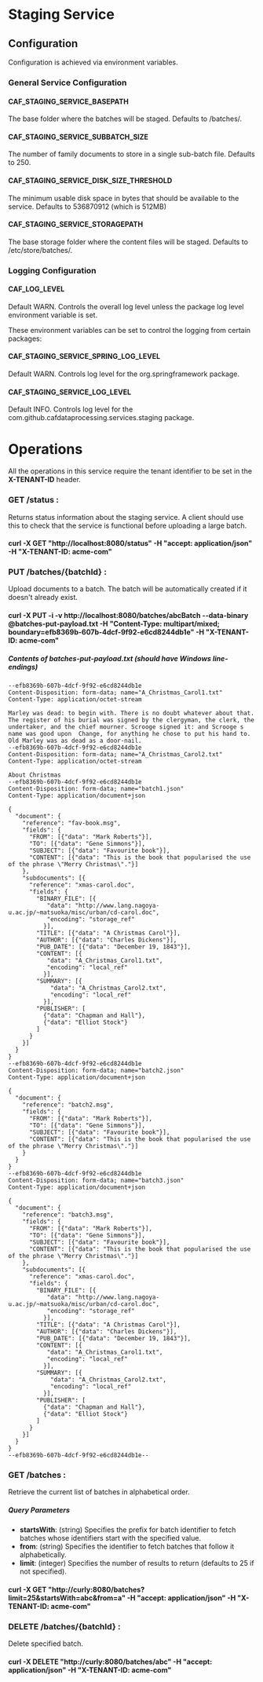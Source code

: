 # Staging Service

## Configuration

Configuration is achieved via environment variables.

### General Service Configuration

#### CAF_STAGING_SERVICE_BASEPATH
The base folder where the batches will be staged. Defaults to /batches/.

#### CAF_STAGING_SERVICE_SUBBATCH_SIZE
The number of family documents to store in a single sub-batch file. Defaults to 250.

#### CAF_STAGING_SERVICE_DISK_SIZE_THRESHOLD
The minimum usable disk space in bytes that should be available to the service. Defaults to 536870912 (which is 512MB)

#### CAF_STAGING_SERVICE_STORAGEPATH
The base storage folder where the content files will be staged. Defaults to /etc/store/batches/.

### Logging Configuration

#### CAF_LOG_LEVEL
Default WARN. Controls the overall log level unless the package log level environment variable is set. 

These environment variables can be set to control the logging from certain packages:
#### CAF_STAGING_SERVICE_SPRING_LOG_LEVEL
Default WARN. Controls log level for the org.springframework package.

#### CAF_STAGING_SERVICE_LOG_LEVEL
Default INFO. Controls log level for the com.github.cafdataprocessing.services.staging package.

# Operations

All the operations in this service require the tenant identifier to be set in the **X-TENANT-ID** header.

### GET /status : 
Returns status information about the staging service. A client should use this to check that the service is functional before uploading a large batch.

#### curl -X GET "http://localhost:8080/status" -H "accept: application/json" -H "X-TENANT-ID: acme-com"

### PUT /batches/{batchId} : 
Upload documents to a batch. The batch will be automatically created if it doesn't already exist.

#### curl -X PUT -i -v  http://localhost:8080/batches/abcBatch --data-binary @batches-put-payload.txt -H "Content-Type: multipart/mixed; boundary=efb8369b-607b-4dcf-9f92-e6cd8244db1e" -H "X-TENANT-ID: acme-com"

##### Contents of batches-put-payload.txt (should have Windows line-endings)
```
--efb8369b-607b-4dcf-9f92-e6cd8244db1e
Content-Disposition: form-data; name="A_Christmas_Carol1.txt"
Content-Type: application/octet-stream

Marley was dead: to begin with. There is no doubt whatever about that. The register of his burial was signed by the clergyman, the clerk, the undertaker, and the chief mourner. Scrooge signed it: and Scrooge s name was good upon  Change, for anything he chose to put his hand to. Old Marley was as dead as a door-nail.
--efb8369b-607b-4dcf-9f92-e6cd8244db1e
Content-Disposition: form-data; name="A_Christmas_Carol2.txt"
Content-Type: application/octet-stream

About Christmas
--efb8369b-607b-4dcf-9f92-e6cd8244db1e
Content-Disposition: form-data; name="batch1.json"
Content-Type: application/document+json

{
  "document": {
    "reference": "fav-book.msg",
    "fields": {
      "FROM": [{"data": "Mark Roberts"}],
      "TO": [{"data": "Gene Simmons"}],
      "SUBJECT": [{"data": "Favourite book"}],
      "CONTENT": [{"data": "This is the book that popularised the use of the phrase \"Merry Christmas\"."}]
    },
    "subdocuments": [{
      "reference": "xmas-carol.doc",
      "fields": {
        "BINARY_FILE": [{
           "data": "http://www.lang.nagoya-u.ac.jp/~matsuoka/misc/urban/cd-carol.doc",
           "encoding": "storage_ref"
          }],
        "TITLE": [{"data": "A Christmas Carol"}],
        "AUTHOR": [{"data": "Charles Dickens"}],
        "PUB_DATE": [{"data": "December 19, 1843"}],
        "CONTENT": [{
           "data": "A_Christmas_Carol1.txt",
           "encoding": "local_ref"
          }],
        "SUMMARY": [{
            "data": "A_Christmas_Carol2.txt",
            "encoding": "local_ref"
          }],
        "PUBLISHER": [
          {"data": "Chapman and Hall"},
          {"data": "Elliot Stock"}
        ]
      }
    }]
  }
}
--efb8369b-607b-4dcf-9f92-e6cd8244db1e
Content-Disposition: form-data; name="batch2.json"
Content-Type: application/document+json

{
  "document": {
    "reference": "batch2.msg",
    "fields": {
      "FROM": [{"data": "Mark Roberts"}],
      "TO": [{"data": "Gene Simmons"}],
      "SUBJECT": [{"data": "Favourite book"}],
      "CONTENT": [{"data": "This is the book that popularised the use of the phrase \"Merry Christmas\"."}]
    }
  }
}
--efb8369b-607b-4dcf-9f92-e6cd8244db1e
Content-Disposition: form-data; name="batch3.json"
Content-Type: application/document+json

{
  "document": {
    "reference": "batch3.msg",
    "fields": {
      "FROM": [{"data": "Mark Roberts"}],
      "TO": [{"data": "Gene Simmons"}],
      "SUBJECT": [{"data": "Favourite book"}],
      "CONTENT": [{"data": "This is the book that popularised the use of the phrase \"Merry Christmas\"."}]
    },
    "subdocuments": [{
      "reference": "xmas-carol.doc",
      "fields": {
        "BINARY_FILE": [{
           "data": "http://www.lang.nagoya-u.ac.jp/~matsuoka/misc/urban/cd-carol.doc",
           "encoding": "storage_ref"
          }],
        "TITLE": [{"data": "A Christmas Carol"}],
        "AUTHOR": [{"data": "Charles Dickens"}],
        "PUB_DATE": [{"data": "December 19, 1843"}],
        "CONTENT": [{
           "data": "A_Christmas_Carol1.txt",
           "encoding": "local_ref"
          }],
        "SUMMARY": [{
            "data": "A_Christmas_Carol2.txt",
            "encoding": "local_ref"
          }],
        "PUBLISHER": [
          {"data": "Chapman and Hall"},
          {"data": "Elliot Stock"}
        ]
      }
    }]
  }
}
--efb8369b-607b-4dcf-9f92-e6cd8244db1e--

```

### GET /batches : 
Retrieve the current list of batches in alphabetical order.
##### Query Parameters
- **startsWith**: (string) Specifies the prefix for batch identifier to fetch batches whose identifiers start with the specified value.
- **from**: (string) Specifies the identifier to fetch batches that follow it alphabetically.
- **limit**: (integer) Specifies the number of results to return (defaults to 25 if not specified).

#### curl -X GET "http://curly:8080/batches?limit=25&startsWith=abc&from=a" -H "accept: application/json" -H "X-TENANT-ID: acme-com"

### DELETE /batches/{batchId} : 
Delete specified batch.

#### curl -X DELETE "http://curly:8080/batches/abc" -H "accept: application/json" -H "X-TENANT-ID: acme-com"
